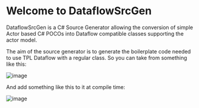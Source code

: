 ﻿# Welcome to DataflowSrcGen 
 
DataflowSrcGen is a C# Source Generator allowing the conversion of simple Actor based C# POCOs into Dataflow compatible classes supporting the actor model.

The aim of the source generator is to generate the boilerplate code needed to use TPL Dataflow with a regular class. So you can take from something like this:

![image](https://github.com/aabs/DataflowSrcGen/assets/157775/5a921de0-f2e5-455a-ae0b-f9828d44fe66)

And add something like this to it at compile time:

![image](https://github.com/aabs/DataflowSrcGen/assets/157775/4fdd10b5-16a7-4413-81bb-4481951dbdcb)
